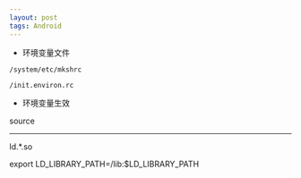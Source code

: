 ```yaml
---
layout: post
tags: Android
---
```


- 环境变量文件

`/system/etc/mkshrc`

`/init.environ.rc`


- 环境变量生效

source <file>

---

ld.*.so

export LD_LIBRARY_PATH=/lib:$LD_LIBRARY_PATH

